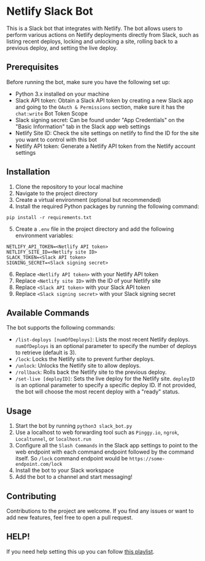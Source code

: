 # Netlify Slack Bot

This is a Slack bot that integrates with Netlify. The bot allows users to perform various actions on Netlify deployments directly from Slack, such as listing recent deploys, locking and unlocking a site, rolling back to a previous deploy, and setting the live deploy.

## Prerequisites

Before running the bot, make sure you have the following set up:

- Python 3.x installed on your machine
- Slack API token: Obtain a Slack API token by creating a new Slack app and going to the `OAuth & Permissions` section, make sure it has the `chat:write` Bot Token Scope
- Slack signing secret: Can be found under "App Credentials" on the "Basic Information" tab in the Slack app web settings
- Netlify Site ID: Check the site settings on netlify to find the ID for the site you want to control with this bot
- Netlify API token: Generate a Netlify API token from the Netlify account settings

## Installation

1. Clone the repository to your local machine
2. Navigate to the project directory
3. Create a virtual environment (optional but recommended)
4. Install the required Python packages by running the following command:
```
pip install -r requirements.txt
```
5. Create a `.env` file in the project directory and add the following environment variables:
```
NETLIFY_API_TOKEN=<Netlify API token>
NETLIFY_SITE_ID=<Netlify site ID>
SLACK_TOKEN=<Slack API token>
SIGNING_SECRET=<Slack signing secret>
```
6. Replace `<Netlify API token>` with your Netlify API token
7. Replace `<Netlify site ID>` with the ID of your Netlify site
8. Replace `<Slack API token>` with your Slack API token
9. Replace `<Slack signing secret>` with your Slack signing secret

## Available Commands

The bot supports the following commands:

- `/list-deploys [numOfDeploys]`: Lists the most recent Netlify deploys. `numOfDeploys` is an optional parameter to specify the number of deploys to retrieve (default is 3).
- `/lock`: Locks the Netlify site to prevent further deploys.
- `/unlock`: Unlocks the Netlify site to allow deploys.
- `/rollback`: Rolls back the Netlify site to the previous deploy.
- `/set-live [deployID]`: Sets the live deploy for the Netlify site. `deployID` is an optional parameter to specify a specific deploy ID. If not provided, the bot will choose the most recent deploy with a "ready" status.

## Usage

1. Start the bot by running `python3 slack_bot.py`
2. Use a localhost to web forwarding tool such as `Pinggy.io`, `ngrok`, `Localtunnel`, or `localhost.run`
3. Configure all the `Slash Commands` in the Slack app settings to point to the web endpoint with each command endpoint followed by the command itself. So `/lock` command endpoint would be `https://some-endpoint.com/lock`
4. Install the bot to your Slack workspace
5. Add the bot to a channel and start messaging!

## Contributing

Contributions to the project are welcome. If you find any issues or want to add new features, feel free to open a pull request.

## HELP!

If you need help setting this up you can follow [this playlist](https://www.youtube.com/playlist?list=PLzMcBGfZo4-kqyzTzJWCV6lyK-ZMYECDc).